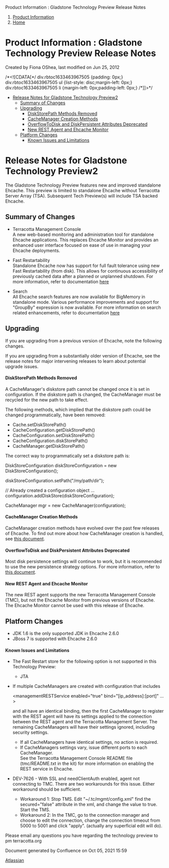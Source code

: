 Product Information : Gladstone Technology Preview Release Notes  

1.  [Product Information](index)
2.  [Home](Home)

Product Information : Gladstone Technology Preview Release Notes
================================================================

Created by Fiona OShea, last modified on Jun 25, 2012

/\*<!\[CDATA\[\*/ div.rbtoc1633463967505 {padding: 0px;} div.rbtoc1633463967505 ul {list-style: disc;margin-left: 0px;} div.rbtoc1633463967505 li {margin-left: 0px;padding-left: 0px;} /\*\]\]>\*/

*   [Release Notes for Gladstone Technology Preview2](#GladstoneTechnologyPreviewReleaseNotes-ReleaseNotesforGladstoneTechnologyPreview2)
    *   [Summary of Changes](#GladstoneTechnologyPreviewReleaseNotes-SummaryofChanges)
    *   [Upgrading](#GladstoneTechnologyPreviewReleaseNotes-Upgrading)
        *   [DiskStorePath Methods Removed](#GladstoneTechnologyPreviewReleaseNotes-DiskStorePathMethodsRemoved)
        *   [CacheManager Creation Methods](#GladstoneTechnologyPreviewReleaseNotes-CacheManagerCreationMethods)
        *   [OverflowToDisk and DiskPersistent Attributes Deprecated](#GladstoneTechnologyPreviewReleaseNotes-OverflowToDiskandDiskPersistentAttributesDeprecated)
        *   [New REST Agent and Ehcache Monitor](#GladstoneTechnologyPreviewReleaseNotes-NewRESTAgentandEhcacheMonitor)
    *   [Platform Changes](#GladstoneTechnologyPreviewReleaseNotes-PlatformChanges)
        *   [Known Issues and Limitations](#GladstoneTechnologyPreviewReleaseNotes-KnownIssuesandLimitations)

Release Notes for Gladstone Technology Preview2
===============================================

The Gladstone Technology Preview features new and improved standalone Ehcache. This preview is limited to standalone Ehcache without Terracotta Server Array (TSA). Subsequent Tech Preview(s) will include TSA backed Ehcache.

Summary of Changes
------------------

*   Terracotta Management Console  
    A new web-based monitoring and administration tool for standalone Ehcache applications. This replaces Ehcache Monitor and provides an enhanced user interface focused on ease of use in managing your Ehcache deployments.

*   Fast Restartability  
    Standalone Ehcache now has support for full fault tolerance using new Fast Restartability (from disk). This allows for continuous accessibility of previously cached data after a planned or unplanned shutdown. For more information, refer to documentation [here](http://www.ehcache.org/documentation/beta/fast-restart)

*   Search  
    All Ehcache search features are now available for BigMemory in standalone mode. Various performance improvements and support for "GroupBy" expression is now available. For more information on search related enhancements, refer to documentation [here](http://www.ehcache.org/documentation/beta/search)

Upgrading
---------

If you are upgrading from a previous version of Ehcache, note the following changes.

If you are upgrading from a substantially older version of Ehcache, see the release notes for major intervening releases to learn about potential upgrade issues.

#### DiskStorePath Methods Removed

A CacheManager's diskstore path cannot be changed once it is set in configuration. If the diskstore path is changed, the CacheManager must be recycled for the new path to take effect.

The following methods, which implied that the diskstore path could be changed programmatically, have been removed:

*   Cache.setDiskStorePath()
*   CacheConfiguration.getDiskStorePath()
*   CacheConfiguration.setDiskStorePath()
*   CacheConfiguration.diskStorePath()
*   CacheManager.getDiskStorePath()

The correct way to programmatically set a diskstore path is:

DiskStoreConfiguration diskStoreConfiguration = new
DiskStoreConfiguration();

diskStoreConfiguration.setPath("/my/path/dir");

// Already created a configuration object ...
configuration.addDiskStore(diskStoreConfiguration);

CacheManager mgr = new CacheManager(configuration);

#### CacheManager Creation Methods

CacheManager creation methods have evolved over the past few releases of Ehcache. To find out more about how CacheManager creation is handled, see [this document](http://ehcache.org/documentation/get-started/key-classes-methods#cachemanager).

#### OverflowToDisk and DiskPersistent Attributes Deprecated

Most disk persistence settings will continue to work, but it is recommended to use the new persistence strategy options. For more information, refer to [this document](http://ehcache.org/documentation/beta/fast-restart#compatibility-with-previous-configurations).

#### New REST Agent and Ehcache Monitor

The new REST agent supports the new Terracotta Management Console (TMC), but not the Ehcache Monitor from previous versions of Ehcache. The Ehcache Monitor cannot be used with this release of Ehcache.

Platform Changes
----------------

*   JDK 1.6 is the only supported JDK in Ehcache 2.6.0
*   JBoss 7 is supported with Ehcache 2.6.0

#### Known Issues and Limitations

*   The Fast Restart store for the following option is not supported in this Technology Preview:
    *   JTA
*   If multiple CacheManagers are created with configuration that includes
    
    <managementRESTService enabled="true" bind="\[ip\_address\]:\[port\]" ... >
    
    and all have an identical binding, then the first CacheManager to register with the REST agent will have its <managementRESTService> settings applied to the connection between the REST agent and the Terracotta Management Server. The remaining CacheManagers will have their <managementRESTService> settings ignored, including security settings.
    *   If all CacheManagers have identical <managementRESTService> settings, no action is required.
    *   If CacheManagers <managementRESTService> settings vary, issue different ports to each CacheManager.  
        See the Terracotta Management Console README file (tmc/README.txt in the kit) for more information on enabling the REST service in Ehcache.
*   DEV-7626 - With SSL and needClientAuth enabled, agent not connecting to TMC. There are two workarounds for this issue. Either workaround should be sufficient.
    *   Workaround 1: Stop TMS. Edit "~/.tc/mgmt/config.xml" find the secured="false" attribute in the xml, and change the value to true. Start the TMS.
    *   Workaround 2: In the TMC, go to the connection manager and choose to edit the connection, change the connection timeout from 5000 to 5001 and click "apply". (actually any superficial edit will do).

Please email any questions you have regarding the technology preview to pm <at> terracotta.org

Document generated by Confluence on Oct 05, 2021 15:59

[Atlassian](http://www.atlassian.com/)